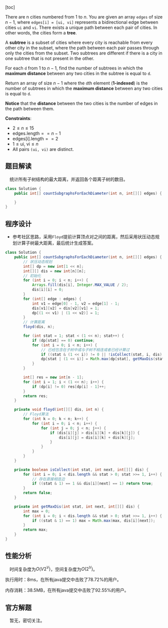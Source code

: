 [toc]

There are n cities numbered from $1$ to $n$. You are given an array `edges` of size $n-1$, where `edges[i] = [ui, vi]` represents a bidirectional edge between cities `ui` and `vi`. There exists a unique path between each pair of cities. In other words, the cities form a **tree**.

A **subtree** is a subset of cities where every city is reachable from every other city in the subset, where the path between each pair passes through only the cities from the subset. Two subtrees are different if there is a city in one subtree that is not present in the other.

For each `d` from $1$ to $n-1$, find the number of subtrees in which the **maximum distance** between any two cities in the subtree is equal to `d​`.

Return an array of size $n-1$ where the `d`th element (**1-indexed**) is the number of subtrees in which the **maximum distance** between any two cities is equal to `d`.

**Notice** that the **distance** between the two cities is the number of edges in the path between them.



**Constraints**:

* $2 \le n \le 15$
* $\text{edges.length} == n-1$
* $\text{edges[i].length} == 2$
* $1 \le \text{ui, vi} \le n$
* All pairs `(ui, vi)` are distinct.



## 题目解读

&emsp;统计所有子树结构的最大距离，并返回各个距离子树的数目。

```java
class Solution {
    public int[] countSubgraphsForEachDiameter(int n, int[][] edges) {

    }
}
```

## 程序设计

* 参考社区思路，采用`Floyd`提前计算顶点对之间的距离，然后采用状压动态规划计算子树最大距离，最后统计生成答案。

```java
class Solution {
    public int[] countSubgraphsForEachDiameter(int n, int[][] edges) {
        // 状压动态规划
        int[] dp = new int[1 << n];
        int[][] dis = new int[n][n];
        // 初始化
        for (int i = 0; i < n; i++) {
            Arrays.fill(dis[i], Integer.MAX_VALUE / 2);
            dis[i][i] = 0;
        }
        for (int[] edge : edges) {
            int v1 = edge[0] - 1, v2 = edge[1] - 1;
            dis[v1][v2] = dis[v2][v1] = 1;
            dp[(1 << v1) | (1 << v2)] = 1;
        }
        // 计算距离
        floyd(dis, n);

        for (int stat = 1; stat < (1 << n); stat++) {
            if (dp[stat] == 0) continue;
            for (int i = 0; i < n; i++) {
                // 已经包含在子树中或与子树不相连或者已经计算过
                if ((stat & (1 << i)) != 0 || !isCollect(stat, i, dis) || dp[stat | (1 << i)] != 0) continue;
                dp[stat | (1 << i)] = Math.max(dp[stat], getMaxDis(stat, i, dis));
            }
        }

        int[] res = new int[n - 1];
        for (int i = 1; i < (1 << n); i++) {
            if (dp[i] != 0) res[dp[i] - 1]++;
        }
        return res;
    }

    private void floyd(int[][] dis, int n) {
        // Floyd算法
        for (int k = 0; k < n; k++) {
            for (int i = 0; i < n; i++) {
                for (int j = 0; j < n; j++) {
                    if (dis[i][j] > dis[i][k] + dis[k][j]) {
                        dis[i][j] = dis[i][k] + dis[k][j];
                    }
                }
            }
        }
    }

    private boolean isCollect(int stat, int next, int[][] dis) {
        for (int i = 0; i < dis.length && stat > 0; stat >>= 1, i++) {
            // 存在直接相连边
            if ((stat & 1) == 1 && dis[i][next] == 1) return true;
        }
        return false;
    }

    private int getMaxDis(int stat, int next, int[][] dis) {
        int max = 0;
        for (int i = 0; i < dis.length && stat > 0; stat >>= 1, i++) {
            if ((stat & 1) == 1) max = Math.max(max, dis[i][next]);
        }
        return max;
    }
}
```

## 性能分析

&emsp;时间复杂度为$O(V2^V)$，空间复杂度为$O(2^V)$。

执行用时：8ms，在所有java提交中击败了78.72%的用户。

内存消耗：38.5MB，在所有java提交中击败了92.55%的用户。

## 官方解题

&emsp;暂无，密切关注。